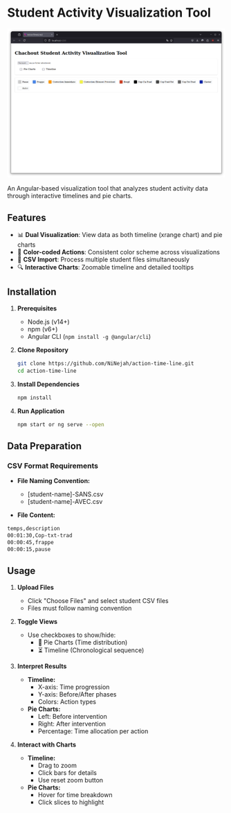# Student Activity Visualization Tool

![Screenshot](home.png)

An Angular-based visualization tool that analyzes student activity data through interactive timelines and pie charts.

## Features

- 📊 **Dual Visualization**: View data as both timeline (xrange chart) and pie charts
- 🎨 **Color-coded Actions**: Consistent color scheme across visualizations
- 📁 **CSV Import**: Process multiple student files simultaneously
- 🔍 **Interactive Charts**: Zoomable timeline and detailed tooltips

## Installation

1. **Prerequisites**
   - Node.js (v14+)
   - npm (v6+)
   - Angular CLI (`npm install -g @angular/cli`)

2. **Clone Repository**
    ```bash
    git clone https://github.com/NiNejah/action-time-line.git
    cd action-time-line
    ```

3. **Install Dependencies**
    ```bash
    npm install
    ```

4. **Run Application**
    ```bash
    npm start or ng serve --open
    ```

## Data Preparation

### CSV Format Requirements

* **File Naming Convention:**
  * [student-name]-SANS.csv
  * [student-name]-AVEC.csv 

* **File Content:**
```csv
temps,description
00:01:30,Cop-txt-trad
00:00:45,frappe
00:00:15,pause
```

## Usage 

1. **Upload Files**
   * Click "Choose Files" and select student CSV files
   *  Files must follow naming convention
  
2. **Toggle Views**
    * Use checkboxes to show/hide:
      * 🥧 Pie Charts (Time distribution)
      * ⏳ Timeline (Chronological sequence)
  
3. **Interpret Results**
    * **Timeline:**
      * X-axis: Time progression
      * Y-axis: Before/After phases
      * Colors: Action types
    * **Pie Charts:**
      * Left: Before intervention
      * Right: After intervention
      * Percentage: Time allocation per action

4. **Interact with Charts**
    * **Timeline:**
      * Drag to zoom
      * Click bars for details
      * Use reset zoom button
    * **Pie Charts:**
      * Hover for time breakdown
      * Click slices to highlight